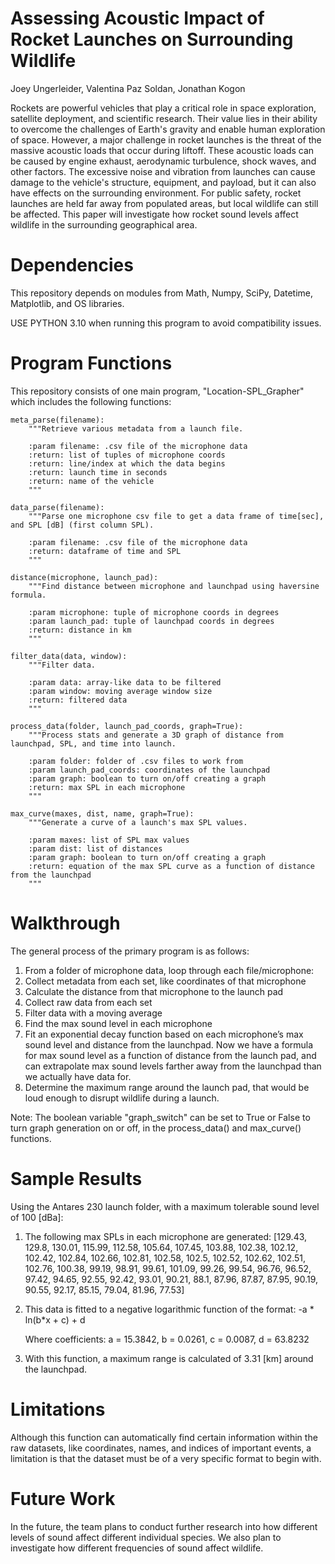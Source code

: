 # Assessing Acoustic Impact of Rocket Launches on Surrounding Wildlife

Joey Ungerleider, Valentina Paz Soldan, Jonathan Kogon

Rockets are powerful vehicles that play a critical role in space exploration, satellite deployment, and scientific research. Their value lies in their ability to overcome the challenges of Earth's gravity and enable human exploration of space. However, a major challenge in rocket launches is the threat of the massive acoustic loads that occur during liftoff. These acoustic loads can be caused by engine exhaust, aerodynamic turbulence, shock waves, and other factors. The excessive noise and vibration from launches can cause damage to the vehicle's structure, equipment, and payload, but it can also have effects on the surrounding environment. For public safety, rocket launches are held far away from populated areas, but local wildlife can still be affected. This paper will investigate how rocket sound levels affect wildlife in the surrounding geographical area.

# Dependencies

This repository depends on modules from Math, Numpy, SciPy, Datetime, Matplotlib, and OS libraries. 

USE PYTHON 3.10 when running this program to avoid compatibility issues.

# Program Functions

This repository consists of one main program, "Location-SPL_Grapher" which includes the following functions:

    meta_parse(filename):
        """Retrieve various metadata from a launch file.
    
        :param filename: .csv file of the microphone data
        :return: list of tuples of microphone coords
        :return: line/index at which the data begins
        :return: launch time in seconds
        :return: name of the vehicle
        """

    data_parse(filename):
        """Parse one microphone csv file to get a data frame of time[sec], and SPL [dB] (first column SPL).
    
        :param filename: .csv file of the microphone data
        :return: dataframe of time and SPL
        """

    distance(microphone, launch_pad):
        """Find distance between microphone and launchpad using haversine formula.
    
        :param microphone: tuple of microphone coords in degrees
        :param launch_pad: tuple of launchpad coords in degrees
        :return: distance in km
        """

    filter_data(data, window):
        """Filter data.
    
        :param data: array-like data to be filtered
        :param window: moving average window size
        :return: filtered data
        """

    process_data(folder, launch_pad_coords, graph=True):
        """Process stats and generate a 3D graph of distance from launchpad, SPL, and time into launch.
    
        :param folder: folder of .csv files to work from
        :param launch_pad_coords: coordinates of the launchpad
        :param graph: boolean to turn on/off creating a graph
        :return: max SPL in each microphone
        """

    max_curve(maxes, dist, name, graph=True):
        """Generate a curve of a launch's max SPL values.
    
        :param maxes: list of SPL max values
        :param dist: list of distances
        :param graph: boolean to turn on/off creating a graph
        :return: equation of the max SPL curve as a function of distance from the launchpad
        """

# Walkthrough

The general process of the primary program is as follows:

1) From a folder of microphone data, loop through each file/microphone:
2) Collect metadata from each set, like coordinates of that microphone
3) Calculate the distance from that microphone to the launch pad
4) Collect raw data from each set
5) Filter data with a moving average
6) Find the max sound level in each microphone
7) Fit an exponential decay function based on each microphone’s max sound level and distance from the launchpad. Now we have a formula for max sound level as a function of distance from the launch pad, and can extrapolate max sound levels farther away from the launchpad than we actually have data for.
8) Determine the maximum range around the launch pad, that would be loud enough to disrupt wildlife during a launch.

Note: The boolean variable "graph_switch" can be set to True or False to turn graph generation on or off, in the process_data() and max_curve() functions.

# Sample Results

Using the Antares 230 launch folder, with a maximum tolerable sound level of 100 [dBa]:

1) The following max SPLs in each microphone are generated: [129.43, 129.8, 130.01, 115.99, 112.58, 105.64, 107.45, 103.88, 102.38, 102.12, 102.42, 102.84, 102.66, 102.81, 102.58, 102.5, 102.52, 102.62, 102.51, 102.76, 100.38, 99.19, 98.91, 99.61, 101.09, 99.26, 99.54, 96.76, 96.52, 97.42, 94.65, 92.55, 92.42, 93.01, 90.21, 88.1, 87.96, 87.87, 87.95, 90.19, 90.55, 92.17, 85.15, 79.04, 81.96, 77.53]
2) This data is fitted to a negative logarithmic function of the format: -a * ln(b*x + c) + d

    Where coefficients: a = 15.3842, b = 0.0261, c = 0.0087, d = 63.8232
3) With this function, a maximum range is calculated of 3.31 [km] around the launchpad.

# Limitations

Although this function can automatically find certain information within the raw datasets, like coordinates, names, and indices of important events, a limitation is that the dataset must be of a very specific format to begin with.

# Future Work

In the future, the team plans to conduct further research into how different levels of sound affect different individual species. We also plan to investigate how different frequencies of sound affect wildlife.
